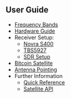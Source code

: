 ## User Guide

- [Frequency Bands](frequency.md)
- [Hardware Guide](hardware.md)
- Receiver Setup:
    - [Novra S400](s400.md)
    - [TBS5927](tbs.md)
    - [SDR Setup](sdr.md)
- [Bitcoin Satellite](bitcoin.md)
- [Antenna Pointing](antenna-pointing.md)
- Further Information
  - [Quick Reference](quick-reference.md)
  - [Satellite API](../api/README.md)
